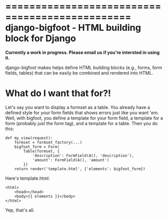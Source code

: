===============================================
django-bigfoot - HTML building block for Django
===============================================

__Currently a work in progress. Please email us if you're intersted in using
it.__

django-bigfoot makes helps define HTML building blocks (e.g., forms, form
fields, tables) that can be easily be combined and rendered into HTML.

What do I want that for?!
=========================

Let's say you want to display a formset as a table. You already have a defined
style for your form fields that shows errors just like you want 'em. Well, with
bigfoot, you define a template for your form field, a template for a form
(probably just the form tag), and a template for a table. Then you do this:

    def my_view(request):
        formset = formset_factory(...)
        bigfoot_form = Form(
            Table(formset, {
                'description': FormField(A(), 'description'),
                'amount': FormField(A(), 'amount')
            })
        return render('template.html', {'elements': bigfoot_form})

Here's template.html:

    <html>
        <head></head>
        <body>{{ elements }}</body>
    </html>

Yep, that's all.

